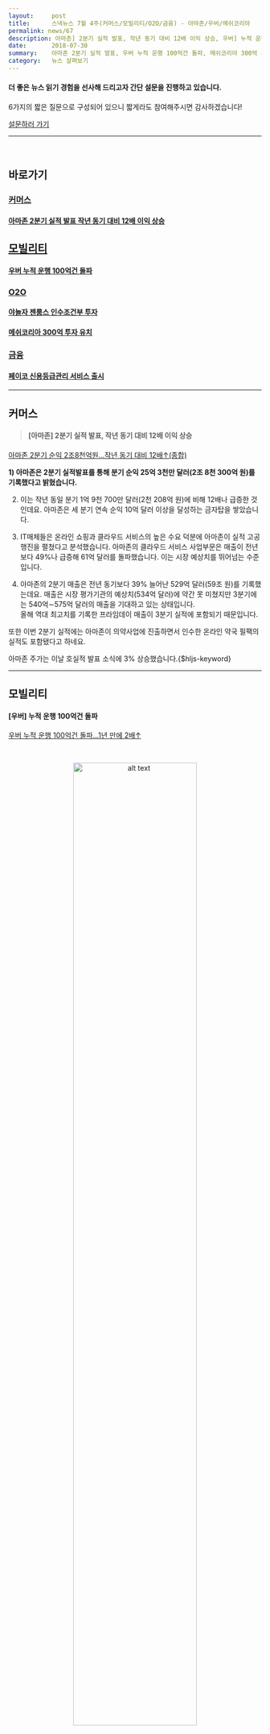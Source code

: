 ```yaml
---
layout:     post
title:      스낵뉴스 7월 4주(커머스/모빌리티/O2O/금융) - 아마존/우버/메쉬코리아 
permalink: news/67
description: 아마존] 2분기 실적 발표, 작년 동기 대비 12배 이익 상승, 우버] 누적 운행 100억건 돌파, 야놀자] 젠룸스 인수조건부 투자, 메쉬코리아] 300억 투자 유치, 페이코] 신용등급관리 서비스 출시
date:       2018-07-30
summary:    아마존 2분기 실적 발표, 우버 누적 운행 100억건 돌파, 메쉬코리아 300억 투자 유치 등
category:   뉴스 살펴보기
---
```



#### 더 좋은 뉴스 읽기 경험을 선사해 드리고자 간단 설문을 진행하고 있습니다.  
6가지의 짧은 질문으로 구성되어 있으니 짧게라도 참여해주시면 감사하겠습니다!

<a href="http://bit.ly/2KJo4HB" onclick="ga(send, event, 기사, 설문조사, 서베이);"><span>설문하러 가기</span></a>

- - -

<br>

## 바로가기

### [커머스](#commerce)
#### [아마존 2분기 실적 발표 작년 동기 대비 12배 이익 상승](#amazon)

## [모빌리티](#mobility)
#### [우버 누적 운행 100억건 돌파](#uber)

### [O2O](#o2o)
#### [야놀자 젠룸스 인수조건부 투자](#yanolja)
#### [메쉬코리아 300억 투자 유치](#mash)

### [금융](#finance)
#### [페이코 신용등급관리 서비스 출시](#payco)

- - -

## <a name="commerce"></a>커머스 

> #### <a name="amazon"></a>[아마존] 2분기 실적 발표, 작년 동기 대비 12배 이익 상승

[아마존 2분기 순익 2조8천억원…작년 동기 대비 12배↑(종합)](http://www.yonhapnews.co.kr/bulletin/2018/07/27/0200000000AKR20180727008151075.HTML?input=1195m)

<strong>1) 아마존은 2분기 실적발표를 통해 분기 순익 25억 3천만 달러(2조 8천 300억 원)를 기록했다고 밝혔습니다.</strong>

2) 이는 작년 동일 분기 1억 9천 700만 달러(2천 208억 원)에 비해 12배나 급증한 것인데요. 
아마존은 세 분기 연속 순익 10억 달러 이상을 달성하는 금자탑을 쌓았습니다. 

3) IT매체들은 온라인 쇼핑과 클라우드 서비스의 높은 수요 덕분에 아마존이 실적 고공행진을 펼쳤다고 분석했습니다.
아마존의 클라우드 서비스 사업부문은 매출이 전년보다 49%나 급증해 61억 달러를 돌파했습니다. 
이는 시장 예상치를 뛰어넘는 수준입니다.

4) 아마존의 2분기 매출은 전년 동기보다 39% 늘어난 529억 달러(59조 원)를 기록했는데요.
매출은 시장 평가기관의 예상치(534억 달러)에 약간 못 미쳤지만 3분기에는 540억∼575억 달러의 매출을 기대하고 있는 상태입니다.   
올해 역대 최고치를 기록한 프라임데이 매출이 3분기 실적에 포함되기 때문입니다.

또한 이번 2분기 실적에는 아마존이 의약사업에 진출하면서 인수한 온라인 약국 필팩의 실적도 포함됐다고 하네요.

아마존 주가는 이날 호실적 발표 소식에 3% 상승했습니다.{$hljs-keyword}


- - -

## <a name="mobility"></a>모빌리티

#### <a name="uber"></a>[우버] 누적 운행 100억건 돌파

[우버 누적 운행 100억건 돌파…1년 만에 2배↑](http://view.asiae.co.kr/news/view.htm?idxno=2018072510543980987)

<br>

<p align ="middle">	
 <img src="http://cphoto.asiae.co.kr/listimglink/6/2018072510531881398_1532483599.jpg" alt="alt text" width = "70%">
</p>

<br>


<strong>1) 우버가 승차공유·음식 배달을 포함해 서비스 출시 이후 누적 여정 100억건을 돌파했다고 밝혔습니다.</strong>

2) 우버의 누적 운행 건수는 지난해 5월 50억건을 돌파한 데 이어 1년 만에 2배 이상 늘어났습니다.   
앞서 지난 2015년 12월 10억건을 돌파한 지 2년 반 만에 10배 이상 증가한 것인데요.

지금까지 우버를 통해 완료된 운행 중 가장 짧은 건은 우버이츠 배달을 통해 발생한 약 1km 미만,   
가장 긴 운행은 미국 덴버(Denver) 시에서 출발해 공항까지 이어진 65km라고 하네요.   

3) 우버는 2010년 이후 지금까지 전 세계 600여개 도시에서 서비스를 제공하고 있으며, 
국내에서는 고급 택시 서비스 UberBLACK과 우버블랙을 활용한 교통 약자 지원 서비스 UberASSIST, 
시간제 대절 서비스 UberTRIP, 출퇴근 전용 카풀 서비스 UberSHARE 를 출시했습니다.

<br>

- - -

## <a name="o2o"></a>O2O

#### <a name="yanolja"></a>[야놀자] 젠룸스 인수조건부 투자

[야놀자, 동남아 스타트업 젠룸스 인수…동남아 5개국 진출 본격화](http://www.fnnews.com/news/201807271111437703)

<strong>1) 야놀자가 동남아 스타트업 젠룸스에 1500만 달러를 인수조건부로 투자했다고 밝혔습니다.</strong> 
야놀자는 이번 투자로 젠룸스 잔여 지분을 모두 인수할 수 있는 옵션을 확보했습니다.   

<br>

<p align ="middle">	
 <img src="https://www.zenrooms.com/img/zen-logo.png" alt="alt text" width = "70%">
</p>

<br>



2) 젠룸스는 인도네시아, 말레이시아, 필리핀, 싱가폴, 태국 등 동남아시아 5개국에서 호텔 체인과 온라인 예약 플랫폼을 운영 중인 스타트업입니다. 
설립 3년 만에 호텔 객실 7000여개 이상을 확보하고, 매년 2배가 넘는 성장세를 기록하고 있다고 하네요. 

    
3) 현재 젠룸스는 자체 개발한 온라인·모바일 플랫폼을 기반으로 객실 예약·판매·운영을 통합하고 있습니다. 
이는 향후 야놀자와 사업적 시너지가 크다는 판단이 드는데요. 

현재 동남아시아 숙박·여가 시장이 한국의 3~5년 전과 유사한 상황으로 향후 성장 잠재력이 높은 것으로 기대되는 것도 야놀자의 인수 이유로 꼽고 있습니다.   
야놀자는 그동안 국내에서 구축한 노하우와 사업모델을 젠룸스에 접목·이식하고 젠룸스의 동남아시장의 이해와 확장 능력을 결합할 계획을 밝혔습니다. 


#### <a name="mash"></a>[메쉬코리아] 300억 투자 유치

[부릉 메쉬코리아, 현대차 등서 300억 투자 유치](http://www.zdnet.co.kr/news/news_view.asp?artice_id=20180724170009&type=det&re=zdk)

<strong>1) 배달대행 ‘부릉’을 서비스 하는 스타트업 메쉬코리아가 현대자동차 등으로부터 300억원의 투자를 유치했습니다.</strong>  
현재까지 누적 투자금 1천억원을 기록한 상태라고 하네요.

<br>

<p align ="middle">	
 <img src="https://media.rocketpunch.com/cache/67/e3/67e35c3ad58125572c7d039d8f4c3662.png" alt="alt text" width = "70%">
</p>

<br>


2) 투자를 한 현대자동차는 국내 이륜차 물류 인프라를 확장하고 있는 부릉 프리미엄 서비스와, 해외에 수출한 물류 관련 솔루션 판매 등을 가치 있게 판단한 것으로 보입니다.   
메쉬코리아는 통합 물류관리 시스템 '부릉 TMS'를 개발했으며, 싱가포르 온라인 식료품 판매, 배송업체인 어니스트비에 자동 배차 솔루션 ‘부릉 엔진’을 공급한 바 있습니다.

​3) 메쉬코리아는 이번 투자 유치금을 물류 시스템 고도화와 배달기사 복지 등에 사용할 것으로 예상되는데요.   
현대차가 종합 물류 유통기업인 현대글로비스의 물류 관련 서비스 고도화에 메쉬코리아의 솔루션과 지적 자산을 활용할 것으로 전망됩니다.

<br>

- - -

## <a name="finance"></a>금융

#### <a name="payco"></a>[페이코] 신용등급관리 서비스 출시

["페이코 앱으로 '신용등급' 관리 편리하게"](http://www.asiatime.co.kr/news/articleView.html?idxno=189785)

<strong>1)NHN페이코가 간편 신용관리 서비스 '페이코(PAYCO) 신용관리' 를 출시했습니다.</strong>

<br>

<p align ="middle">	
 <img src="http://www.asiatime.co.kr/news/photo/201807/189785_104172_242.png" alt="alt text" width = "50%">
</p>

<br>



2) 페이코 신용관리는 자신의 신용등급을 페이코 앱을 통해 손쉽게 조회하고 관리할 수 있는 서비스입니다.   
기존 신용평가 기관이 요구했던 복잡한 조회 과정을 생략하고 페이코 본인 인증만으로 간소화한 것이 특징이라고 하네요. 
현재 조회는 횟수 제한 없이 무료로 이용할 수 있습니다.

3) 현재 페이코 신용관리는 신용평가기관 'KCB'와 제휴를 통해 신용등급과 신용평점을 제공합니다.
신용등급의 변동 내역과, 카드 사용 정보, 대출 내역 및 잔액, 연체 기록, 보증 등 신용 등급 산정에 영향을 주는 '신용현황 정보'를 함께 보여줌으로써, 
이용자가 신규 대출이나 기존 대출 상환 시 자신의 신용등급 변동 사항을 빠르게 확인하고 대응할 수 있도록 돕는다고 하네요.

- - -

#### 더 좋은 뉴스 읽기 경험을 선사해 드리고자 간단 설문을 진행하고 있습니다.  
6가지의 짧은 질문으로 구성되어 있으니 짧게라도 참여해주시면 감사하겠습니다!

<a href="http://bit.ly/2KJo4HB" onclick="ga(‘send’, ‘event’, ‘기사’, ‘설문조사’, ‘서베이’);"><span>설문하러 가기</span></a>

- - -
<br>